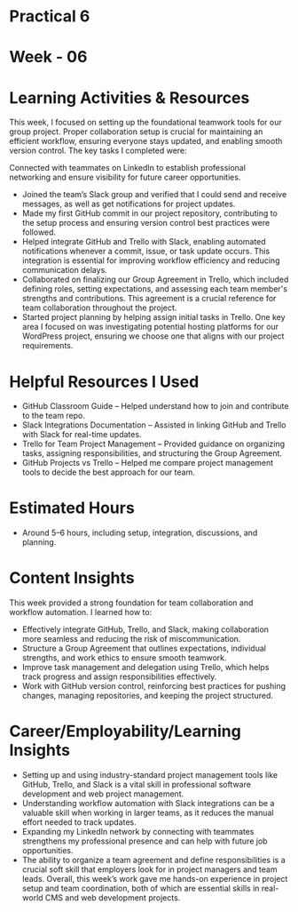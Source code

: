 # Practical 6

# Week - 06

# Learning Activities & Resources
This week, I focused on setting up the foundational teamwork tools for our group project. Proper collaboration setup is crucial for maintaining an efficient workflow, ensuring everyone stays updated, and enabling smooth version control. The key tasks I completed were:

Connected with teammates on LinkedIn to establish professional networking and ensure visibility for future career opportunities.
- Joined the team’s Slack group and verified that I could send and receive messages, as well as get notifications for project updates.
- Made my first GitHub commit in our project repository, contributing to the setup process and ensuring version control best practices were followed.
- Helped integrate GitHub and Trello with Slack, enabling automated notifications whenever a commit, issue, or task update occurs. This integration is essential for improving workflow efficiency and reducing communication delays.
- Collaborated on finalizing our Group Agreement in Trello, which included defining roles, setting expectations, and assessing each team member's strengths and contributions. This agreement is a crucial reference for team collaboration throughout the project.
- Started project planning by helping assign initial tasks in Trello. One key area I focused on was investigating potential hosting platforms for our WordPress project, ensuring we choose one that aligns with our project requirements.

# Helpful Resources I Used
- GitHub Classroom Guide – Helped understand how to join and contribute to the team repo.
- Slack Integrations Documentation – Assisted in linking GitHub and Trello with Slack for real-time updates.
- Trello for Team Project Management – Provided guidance on organizing tasks, assigning responsibilities, and structuring the Group Agreement.
- GitHub Projects vs Trello – Helped me compare project management tools to decide the best approach for our team.

# Estimated Hours
- Around 5–6 hours, including setup, integration, discussions, and planning.

# Content Insights

This week provided a strong foundation for team collaboration and workflow automation. I learned how to:

- Effectively integrate GitHub, Trello, and Slack, making collaboration more seamless and reducing the risk of miscommunication.
- Structure a Group Agreement that outlines expectations, individual strengths, and work ethics to ensure smooth teamwork.
- Improve task management and delegation using Trello, which helps track progress and assign responsibilities effectively.
- Work with GitHub version control, reinforcing best practices for pushing changes, managing repositories, and keeping the project structured.

# Career/Employability/Learning Insights
- Setting up and using industry-standard project management tools like GitHub, Trello, and Slack is a vital skill in professional software development and web project management.
- Understanding workflow automation with Slack integrations can be a valuable skill when working in larger teams, as it reduces the manual effort needed to track updates.
- Expanding my LinkedIn network by connecting with teammates strengthens my professional presence and can help with future job opportunities.
- The ability to organize a team agreement and define responsibilities is a crucial soft skill that employers look for in project managers and team leads.
Overall, this week’s work gave me hands-on experience in project setup and team coordination, both of which are essential skills in real-world CMS and web development projects.
